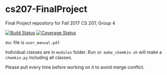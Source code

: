 # cs207-FinalProject
Final Project repository for Fall 2017 CS 207, Group 4

[![Build Status](https://travis-ci.org/cs207group4/cs207-FinalProject.svg?branch=master)](https://travis-ci.org/cs207group4/cs207-FinalProject)
[![Coverage Status](https://coveralls.io/repos/github/cs207group4/cs207-FinalProject/badge.svg?branch=master&maxAge=0)](https://coveralls.io/repos/github/cs207group4/cs207-FinalProject/badge.svg?branch=master&maxAge=0)

`doc` file is `user_manual.pdf`.

Individual classes are in `modules` folder. Run `sh make_chemkin.sh` will make a `chemkin.py` including all classes.

Please pull every time before working on it to avoid merge conflict.
